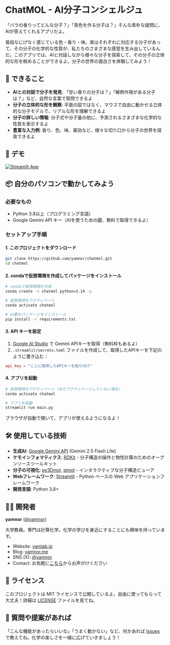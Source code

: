 # ChatMOL - AI分子コンシェルジュ

「バラの香りってどんな分子？」「青色を作る分子は？」そんな素朴な疑問に、AIが答えてくれるアプリだよ。

普段なにげなく感じている色・香り・味。実はそれぞれに対応する分子があって、その分子の化学的な性質が、私たちのさまざまな感覚を生み出しているんだ。このアプリでは、AIと対話しながら様々な分子を探索して、その分子の立体的な形を眺めることができるよ。分子の世界の面白さを体験してみよう！

## 🌟 できること

- **AIとの対話で分子を発見**: 「甘い香りの分子は？」「解熱作用がある分子は？」など、自然な言葉で質問できるよ
- **分子の立体的な形を観察**: 平面の図ではなく、マウスで自由に動かせる立体的な分子モデルで、リアルな形を理解できるよ
- **分子の詳しい情報**: 分子式や分子量の他に、予測されるさまざまな化学的な性質を表示するよ
- **豊富な入力例**: 香り、色、味、薬効など、様々な切り口から分子の世界を探索できるよ

## 🚀 デモ

[![Streamlit App](https://static.streamlit.io/badges/streamlit_badge_black_white.svg)](https://chatmol.yamlab.app/)

## 📦 自分のパソコンで動かしてみよう

### 必要なもの

- Python 3.8以上（プログラミング言語）
- Google Gemini API キー（AIを使うための鍵、無料で取得できるよ）

### セットアップ手順

#### 1. このプロジェクトをダウンロード

```bash
git clone https://github.com/yamnor/chatmol.git
cd chatmol
```

#### 2. condaで仮想環境を作成してパッケージをインストール

```bash
# condaで仮想環境を作成
conda create -n chatmol python=3.14 -y

# 仮想環境をアクティベート
conda activate chatmol

# 必要なパッケージをインストール
pip install -r requirements.txt
```

#### 3. API キーを設定

1. [Google AI Studio](https://makersuite.google.com/app/apikey) で Gemini APIキーを取得（無料枠もあるよ）
2. `.streamlit/secrets.toml` ファイルを作成して、取得したAPIキーを下記のように書き込む：

```toml
api_key = "ここに取得したAPIキーを貼り付け"
```

#### 4. アプリを起動

```bash
# 仮想環境をアクティベート（まだアクティベートしていない場合）
conda activate chatmol

# アプリを起動
streamlit run main.py
```

ブラウザが自動で開いて、アプリが使えるようになるよ！

## 🛠️ 使用している技術

- **生成AI**: [Google Gemini API](https://ai.google.dev/) (Gemini 2.5 Flash Lite)
- **ケモインフォマティクス**: [RDKit](https://www.rdkit.org/) - 分子構造の操作と物性計算のためのオープンソースツールキット
- **分子の可視化**: [py3Dmol](https://3dmol.csb.pitt.edu/), [stmol](https://github.com/napoles-uach/stmol) - インタラクティブな分子構造ビューア
- **Webフレームワーク**: [Streamlit](https://streamlit.io/) - Python ベースの Web アプリケーションフレームワーク
- **開発言語**: Python 3.8+

## 👨‍💻 開発者

**yamnor** ([@yamnor](https://github.com/yamnor))

大学教員。専門は計算化学。化学の学びを身近にすることにも興味を持っています。

- Website: [yamlab.jp](https://yamlab.jp/)
- Blog: [yamnor.me](https://yamnor.me/)
- SNS (X): [@yamnor](https://twitter.com/yamnor)
- Contact: お気軽に[こちら](https://letterbird.co/yamnor)からお声がけください

## 📄 ライセンス

このプロジェクトは MIT ライセンスで公開しているよ。自由に使ってもらって大丈夫！詳細は [LICENSE](LICENSE) ファイルを見てね。

## 💬 質問や提案があれば

「こんな機能があったらいいな」「うまく動かない」など、何かあれば [Issues](https://github.com/yamnor/ChatMOL/issues) で教えてね。化学の楽しさを一緒に広げていきましょう！
